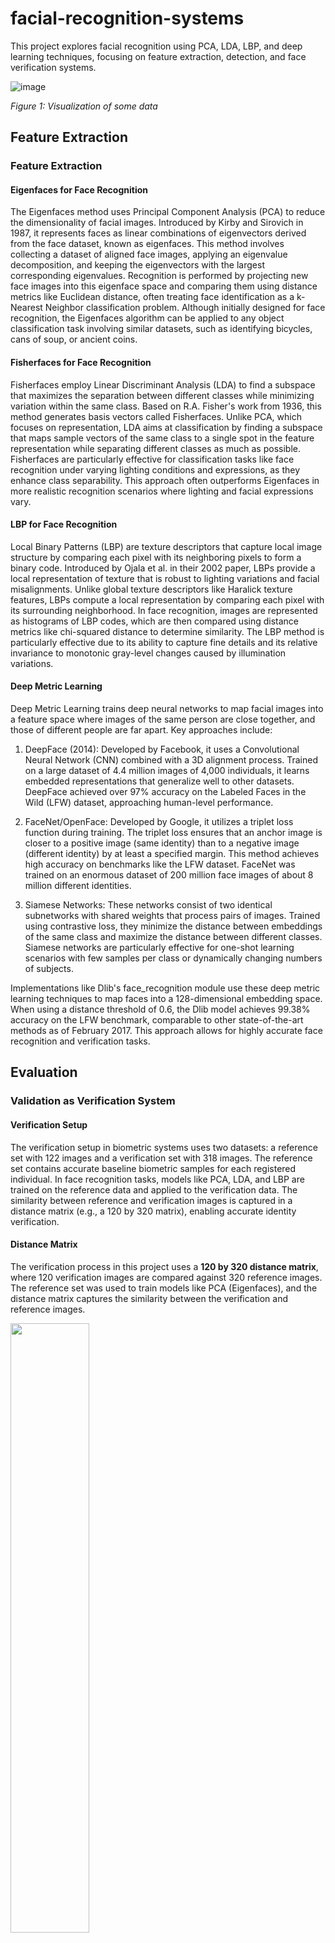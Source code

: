 # facial-recognition-systems
This project explores facial recognition using PCA, LDA, LBP, and deep learning techniques, focusing on feature extraction, detection, and face verification systems.

![image](https://github.com/user-attachments/assets/265c2571-60f4-4460-9775-0fa5bd77ff1f)  

*Figure 1: Visualization of some data*

## Feature Extraction

### Feature Extraction

#### Eigenfaces for Face Recognition

The Eigenfaces method uses Principal Component Analysis (PCA) to reduce the dimensionality of facial images. Introduced by Kirby and Sirovich in 1987, it represents faces as linear combinations of eigenvectors derived from the face dataset, known as eigenfaces. This method involves collecting a dataset of aligned face images, applying an eigenvalue decomposition, and keeping the eigenvectors with the largest corresponding eigenvalues. Recognition is performed by projecting new face images into this eigenface space and comparing them using distance metrics like Euclidean distance, often treating face identification as a k-Nearest Neighbor classification problem. Although initially designed for face recognition, the Eigenfaces algorithm can be applied to any object classification task involving similar datasets, such as identifying bicycles, cans of soup, or ancient coins.

#### Fisherfaces for Face Recognition

Fisherfaces employ Linear Discriminant Analysis (LDA) to find a subspace that maximizes the separation between different classes while minimizing variation within the same class. Based on R.A. Fisher's work from 1936, this method generates basis vectors called Fisherfaces. Unlike PCA, which focuses on representation, LDA aims at classification by finding a subspace that maps sample vectors of the same class to a single spot in the feature representation while separating different classes as much as possible. Fisherfaces are particularly effective for classification tasks like face recognition under varying lighting conditions and expressions, as they enhance class separability. This approach often outperforms Eigenfaces in more realistic recognition scenarios where lighting and facial expressions vary.

#### LBP for Face Recognition

Local Binary Patterns (LBP) are texture descriptors that capture local image structure by comparing each pixel with its neighboring pixels to form a binary code. Introduced by Ojala et al. in their 2002 paper, LBPs provide a local representation of texture that is robust to lighting variations and facial misalignments. Unlike global texture descriptors like Haralick texture features, LBPs compute a local representation by comparing each pixel with its surrounding neighborhood. In face recognition, images are represented as histograms of LBP codes, which are then compared using distance metrics like chi-squared distance to determine similarity. The LBP method is particularly effective due to its ability to capture fine details and its relative invariance to monotonic gray-level changes caused by illumination variations.

#### Deep Metric Learning

Deep Metric Learning trains deep neural networks to map facial images into a feature space where images of the same person are close together, and those of different people are far apart. Key approaches include:

1. DeepFace (2014): Developed by Facebook, it uses a Convolutional Neural Network (CNN) combined with a 3D alignment process. Trained on a large dataset of 4.4 million images of 4,000 individuals, it learns embedded representations that generalize well to other datasets. DeepFace achieved over 97% accuracy on the Labeled Faces in the Wild (LFW) dataset, approaching human-level performance.

2. FaceNet/OpenFace: Developed by Google, it utilizes a triplet loss function during training. The triplet loss ensures that an anchor image is closer to a positive image (same identity) than to a negative image (different identity) by at least a specified margin. This method achieves high accuracy on benchmarks like the LFW dataset. FaceNet was trained on an enormous dataset of 200 million face images of about 8 million different identities.

3. Siamese Networks: These networks consist of two identical subnetworks with shared weights that process pairs of images. Trained using contrastive loss, they minimize the distance between embeddings of the same class and maximize the distance between different classes. Siamese networks are particularly effective for one-shot learning scenarios with few samples per class or dynamically changing numbers of subjects.

Implementations like Dlib's face_recognition module use these deep metric learning techniques to map faces into a 128-dimensional embedding space. When using a distance threshold of 0.6, the Dlib model achieves 99.38% accuracy on the LFW benchmark, comparable to other state-of-the-art methods as of February 2017. This approach allows for highly accurate face recognition and verification tasks.


## Evaluation

### Validation as Verification System

#### Verification Setup
The verification setup in biometric systems uses two datasets: a reference set with 122 images and a verification set with 318 images. The reference set contains accurate baseline biometric samples for each registered individual. In face recognition tasks, models like PCA, LDA, and LBP are trained on the reference data and applied to the verification data. The similarity between reference and verification images is captured in a distance matrix (e.g., a 120 by 320 matrix), enabling accurate identity verification.

#### Distance Matrix
The verification process in this project uses a **120 by 320 distance matrix**, where 120 verification images are compared against 320 reference images. The reference set was used to train models like PCA (Eigenfaces), and the distance matrix captures the similarity between the verification and reference images.

<img src="https://github.com/user-attachments/assets/e66b8755-f2ae-4fe4-be7f-e59b1d41f962" width="50%" height="50%">  

*Figure 2: Distance Matrix Setup*

- **120 verification set**  
- **320 reference set** → used for training PCA (eigenvectors)
- Matrix normalized for better performance
- Computation of **True Positives (TP)**, **False Positives (FP)**, and **False Negatives (FN)**

#### Histogram of Genuine and Impostor Scores
This project evaluated four feature extraction methods: PCA, LDA, LBP, and deep learning. For each method, a histogram of genuine and impostor scores was created to analyze the overlap between the two groups.

- **LDA**: Most effective method with minimal overlap between genuine and impostor scores, achieving distinct peak separation.
- **DL (Deep Learning)**: Performs well, though with slightly more overlap than LDA.
- **LBP and PCA**: Show the most overlap, making them less effective at separating genuine and impostor scores.

![image](https://github.com/user-attachments/assets/5e5f5618-9d0a-4f46-9a5d-19c1cc295f47)  

*Figure 3: Histograms of Genuine and Impostor Scores*

#### F1 Across Thresholds and Accuracy Across Thresholds
The F1 score and accuracy were computed across varying thresholds for each system:

- **PCA**: Achieved the highest F1 score peak and highest accuracy across most thresholds.
- **LDA**: Second highest F1 score and accuracy.
- **DL and LBP**: Lower F1 and accuracy scores compared to PCA and LDA.

Optimal F1 thresholds for each system:  
- PCA = 0.202  
- LDA = 0.182  
- DL = 0.111  
- LBP = 0.111  

<img src="https://github.com/user-attachments/assets/c70a0892-0c3b-4f88-9f01-20a5b541e3d1" width="70%" height="70%">  

*Figure 4: F1 and Accuracy across Thresholds*

#### Precision-Recall for Multiple Systems
Precision-recall curves compare the trade-off between precision and recall across systems:

- **DL**: Best performance, maintains high precision across varying recall levels.
- **LDA**: Slightly lower performance than DL, but better than PCA and LBP.
- **PCA and LBP**: Similar lower performance, with precision dropping as recall increases.

<img src="https://github.com/user-attachments/assets/320cb634-e1e8-490f-9269-dc245e0a587e" width="70%" height="70%"> 

*Figure 5: Precision-Recall Curves for Multiple Systems*


### Equal Error Rate (EER) Results

The table below shows the Equal Error Rate (EER) values and corresponding thresholds for the four methods (PCA, LDA, DL, LBP) used in the analysis. The EER is the point where the False Acceptance Rate (FAR) and False Rejection Rate (FRR) are equal, which is a critical metric for evaluating the performance of biometric or verification systems. A lower EER indicates better performance as it represents a lower overall error.

| Method | EER  | Threshold |
|--------|------|-----------|
| PCA    | 0.2538 | 0.3838    |
| LDA    | 0.0466 | 0.3131    |
| DL     | 0.0433 | 0.2323    |
| LBP    | 0.2358 | 0.2424    |

_**Table 1:** Equal Error Rate (EER) and Corresponding Thresholds for Each Method_

From the table, it is evident that the **DL (Deep Learning)** method achieves the lowest EER of **0.0433**, indicating the best performance among the four methods. The second-best result is achieved by **LDA (Linear Discriminant Analysis)** with an EER of **0.0466**. Both PCA and LBP have significantly higher EERs, with PCA having an EER of **0.2538** and LBP an EER of **0.2358**, suggesting these methods are less effective in minimizing error.

In summary, **DL** demonstrates the highest accuracy for this biometric verification task, followed closely by **LDA**. These results show that more advanced techniques, such as deep learning, are better suited for reducing errors in biometric systems compared to traditional methods like PCA and LBP.



### Validation as Identification System

#### Identification Setup
The identification process aims to determine the identity of an unknown individual by comparing their biometric data against a database of known entities in a 1-to-N matching scenario. A train-test split is used, where the training data help to build a database of known identities, and test data consist of new samples to evaluate the system’s ability to identify unknown individuals. For example, in airport security systems, a traveler’s face can be scanned and matched against a database of known identities.

#### Cumulative Matching Characteristic (CMC) Curve
The CMC curve shows how well the system identifies an individual as you increase the number of candidates considered in the rank list. The steepest CMC curves indicate superior performance.

- **LDA and DL**: Steepest curves, indicating near-perfect identification rates early in the rank list.
- **PCA and LBP**: Gradual rise in CMC curves, requiring more candidates to achieve similar identification rates as LDA and DL.

<img src="https://github.com/user-attachments/assets/c2df5051-7f52-40a8-aa3b-c3ddf67b1fbf" alt="image" width="600"/>

*Figure 6: Cumulative Matching Characteristic (CMC) Curves*

| Method | Rank-1 Performance |
|--------|--------------------|
| PCA    | 0.8583             |
| LDA    | 0.9417             |
| DL     | 0.8917             |
| LBP    | 0.8583             |

_**Table 2:** Rank-1 Performance for Each Method_
